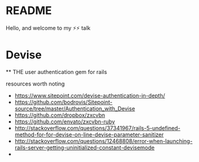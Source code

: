 # README

Hello, and welcome to my ⚡️⚡️ talk

# Devise
** THE user authentication gem for rails

resources worth noting
* https://www.sitepoint.com/devise-authentication-in-depth/
* https://github.com/bodrovis/Sitepoint-source/tree/master/Authentication_with_Devise
* https://github.com/dropbox/zxcvbn
* https://github.com/envato/zxcvbn-ruby
* http://stackoverflow.com/questions/37341967/rails-5-undefined-method-for-for-devise-on-line-devise-parameter-sanitizer
* http://stackoverflow.com/questions/12468808/error-when-launching-rails-server-getting-uninitialized-constant-devisemode
* 